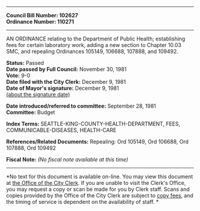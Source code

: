 * * * * *  
  
**Council Bill Number: [](#h0)[](#h2)102627**   
**Ordinance Number: 110271**  
  
* * * * *  
  
AN ORDINANCE relating to the Department of Public Health; establishing fees for certain laboratory work, adding a new section to Chapter 10.03 SMC, and repealing Ordinances 105149, 106688, 107888, and 109492.  
  
**Status:** Passed   
**Date passed by Full Council:** November 30, 1981   
**Vote:** 9-0   
**Date filed with the City Clerk:** December 9, 1981   
**Date of Mayor's signature:** December 9, 1981   
[(about the signature date)](/~public/approvaldate.htm)   
  
  
**Date introduced/referred to committee:** September 28, 1981   
**Committee:** Budget   
  
**Index Terms:** SEATTLE-KING-COUNTY-HEALTH-DEPARTMENT, FEES, COMMUNICABLE-DISEASES, HEALTH-CARE  
  
**References/Related Documents:** Repealing: Ord 105149, Ord 106688, Ord 107888, Ord 109492  
  
**Fiscal Note:** *(No fiscal note available at this time)*  
  
* * * * *  
  
*No text for this document is available on-line. You may view this document at [the Office of the City Clerk](http://www.seattle.gov/leg/clerk/contactUs.htm). If you are unable to visit the Clerk's Office, you may request a copy or scan be made for you by Clerk staff. Scans and copies provided by the Office of the City Clerk are subject to [copy fees](http://clerk.seattle.gov/~public/clerkfees.htm), and the timing of service is dependent on the availability of staff. *  
  
  
